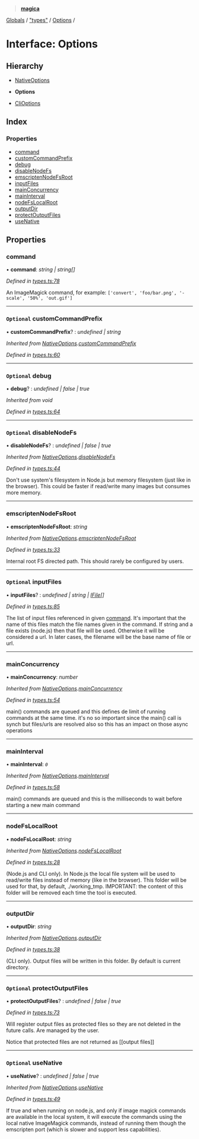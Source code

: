 > **[magica](../README.md)**

[Globals](../README.md) / ["types"](../modules/_types_.md) / [Options](_types_.options.md) /

# Interface: Options

## Hierarchy

  * [NativeOptions](_types_.nativeoptions.md)

  * **Options**

  * [CliOptions](_types_.clioptions.md)

## Index

### Properties

* [command](_types_.options.md#command)
* [customCommandPrefix](_types_.options.md#optional-customcommandprefix)
* [debug](_types_.options.md#optional-debug)
* [disableNodeFs](_types_.options.md#optional-disablenodefs)
* [emscriptenNodeFsRoot](_types_.options.md#emscriptennodefsroot)
* [inputFiles](_types_.options.md#optional-inputfiles)
* [mainConcurrency](_types_.options.md#mainconcurrency)
* [mainInterval](_types_.options.md#maininterval)
* [nodeFsLocalRoot](_types_.options.md#nodefslocalroot)
* [outputDir](_types_.options.md#outputdir)
* [protectOutputFiles](_types_.options.md#optional-protectoutputfiles)
* [useNative](_types_.options.md#optional-usenative)

## Properties

###  command

• **command**: *string | string[]*

*Defined in [types.ts:78](https://github.com/cancerberoSgx/magica/blob/cf74fdd/src/types.ts#L78)*

An ImageMagick command, for example: `['convert', 'foo/bar.png', '-scale', '50%', 'out.gif']`

___

### `Optional` customCommandPrefix

• **customCommandPrefix**? : *undefined | string*

*Inherited from [NativeOptions](_types_.nativeoptions.md).[customCommandPrefix](_types_.nativeoptions.md#optional-customcommandprefix)*

*Defined in [types.ts:60](https://github.com/cancerberoSgx/magica/blob/cf74fdd/src/types.ts#L60)*

___

### `Optional` debug

• **debug**? : *undefined | false | true*

*Inherited from void*

*Defined in [types.ts:64](https://github.com/cancerberoSgx/magica/blob/cf74fdd/src/types.ts#L64)*

___

### `Optional` disableNodeFs

• **disableNodeFs**? : *undefined | false | true*

*Inherited from [NativeOptions](_types_.nativeoptions.md).[disableNodeFs](_types_.nativeoptions.md#optional-disablenodefs)*

*Defined in [types.ts:44](https://github.com/cancerberoSgx/magica/blob/cf74fdd/src/types.ts#L44)*

Don't use system's filesystem in Node.js but memory filesystem (just like in the browser). This could be
faster if read/write many images but consumes more memory.

___

###  emscriptenNodeFsRoot

• **emscriptenNodeFsRoot**: *string*

*Inherited from [NativeOptions](_types_.nativeoptions.md).[emscriptenNodeFsRoot](_types_.nativeoptions.md#emscriptennodefsroot)*

*Defined in [types.ts:33](https://github.com/cancerberoSgx/magica/blob/cf74fdd/src/types.ts#L33)*

Internal root FS directed path. This should rarely be configured by users.

___

### `Optional` inputFiles

• **inputFiles**? : *undefined | string | [IFile](_types_.ifile.md)[]*

*Defined in [types.ts:85](https://github.com/cancerberoSgx/magica/blob/cf74fdd/src/types.ts#L85)*

The list of input files referenced in given [command](_types_.options.md#command). It's important that the name of this files match
the file names given in the command. If string and a file exists (node.js) then that file will be used.
Otherwise it will be considered a url. In later cases, the filename will be the base name of file or url.

___

###  mainConcurrency

• **mainConcurrency**: *number*

*Inherited from [NativeOptions](_types_.nativeoptions.md).[mainConcurrency](_types_.nativeoptions.md#mainconcurrency)*

*Defined in [types.ts:54](https://github.com/cancerberoSgx/magica/blob/cf74fdd/src/types.ts#L54)*

main() commands are queued and this defines de limit of running commands at the same time. it's no so important since the main() call is synch but files/urls are resolved also so this has an impact on those async operations

___

###  mainInterval

• **mainInterval**: *`0`*

*Inherited from [NativeOptions](_types_.nativeoptions.md).[mainInterval](_types_.nativeoptions.md#maininterval)*

*Defined in [types.ts:58](https://github.com/cancerberoSgx/magica/blob/cf74fdd/src/types.ts#L58)*

main() commands are queued and this is the milliseconds to wait before starting a new main command

___

###  nodeFsLocalRoot

• **nodeFsLocalRoot**: *string*

*Inherited from [NativeOptions](_types_.nativeoptions.md).[nodeFsLocalRoot](_types_.nativeoptions.md#nodefslocalroot)*

*Defined in [types.ts:28](https://github.com/cancerberoSgx/magica/blob/cf74fdd/src/types.ts#L28)*

(Node.js and CLI only). In Node.js the local file system will be used to read/write files instead of
memory (like in the browser). This folder will be used for that, by default, ./working_tmp. IMPORTANT:
the content of this folder will be removed each time the tool is executed.

___

###  outputDir

• **outputDir**: *string*

*Inherited from [NativeOptions](_types_.nativeoptions.md).[outputDir](_types_.nativeoptions.md#outputdir)*

*Defined in [types.ts:38](https://github.com/cancerberoSgx/magica/blob/cf74fdd/src/types.ts#L38)*

(CLI only). Output files will be written in this folder. By default is current directory.

___

### `Optional` protectOutputFiles

• **protectOutputFiles**? : *undefined | false | true*

*Defined in [types.ts:73](https://github.com/cancerberoSgx/magica/blob/cf74fdd/src/types.ts#L73)*

Will register output files as protected files so they are not deleted in the future calls. Are managed by the user.

Notice that protected files are not returned as [[output files]]

___

### `Optional` useNative

• **useNative**? : *undefined | false | true*

*Inherited from [NativeOptions](_types_.nativeoptions.md).[useNative](_types_.nativeoptions.md#optional-usenative)*

*Defined in [types.ts:49](https://github.com/cancerberoSgx/magica/blob/cf74fdd/src/types.ts#L49)*

If true and when running on node.js, and only if image magick commands are available in the local system, it will execute the commands using the local native ImageMagick commands, instead of running them though the emscripten port (which is slower and support less capabilities).